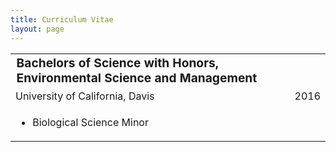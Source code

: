 ```yaml
---
title: Curriculum Vitae
layout: page
---
```

<table style="width:100%">
	<tr>
		<td style="font-size:120%;" class="spaceUnder"><b>Bachelors of Science with Honors, Environmental Science and Management</b></td>
	</tr>
	<tr class="separator" />
	<tr>
		<td>University of California, Davis</td>
		<td align="right">2016</td>
	</tr>
	<tr>
		<td>
			<ul>
				<li> Biological Science Minor </li>
			</ul>
		</td>

